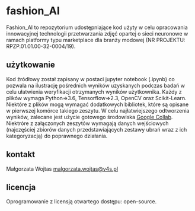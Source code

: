 # fashion_AI
Fashion_AI to repozytorium udostępniające kod użyty w celu opracowania innowacyjnej technologii przetwarzania zdjęć opartej o sieci neuronowe w ramach platformy typu marketplace dla branży modowej (NR PROJEKTU: RPZP.01.01.00-32-0004/19).

## użytkowanie
Kod źródłowy został zapisany w postaci jupyter notebook (.ipynb) co pozwala na ilustrację pośrednich wyników uzyskanych podczas badań w celu ułatwienia weryfikacji otrzymanych wyników użytkownika.
Każdy z plików wymaga Python=>3.6, Tensorflow=>2.3, OpenCV oraz Scikit-Learn. Niektóre z plików mogą wymagać dodatkowych bibliotek, które są opisane w pierwszej komórce takiego zeszytu. W celu najłatwiejszego odtworzenia wyników, zalecane jest użycie gotowego środowiska [Google Collab](https://colab.research.google.com/). Niektróre z załączonych zeszytów wymagają danych wejściowych (najczęściej zbiorów danych przedstawiających zestawy ubrań wraz z ich kategoryzacją) do poprawnego działania.

## kontakt
Małgorzata Wojtas
malgorzata.wojtas@v4s.pl

## licencja
Oprogramowanie z licensją otwartego dostępu: open-source.
